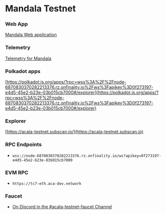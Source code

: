 # Mandala Testnet

### Web App

[Mandala Web application](https://apps.mandala.acala.network)

### Telemetry

[Telemetry for Mandala](https://telemetry.polkadot.io/#list/0x5c562e6300954998233c9a40b6b86f3028977e6d32d0da1af207738d19f98c1b)

### Polkadot apps

[https://polkadot.js.org/apps/?rpc=wss%3A%2F%2Fnode-6870830370282213376.rz.onfinality.io%2Fws%3Fapikey%3D0f273197-e4d5-45e2-b23e-03b015cb7000#/explorer](https://polkadot.js.org/apps/?rpc=wss%3A%2F%2Fnode-6870830370282213376.rz.onfinality.io%2Fws%3Fapikey%3D0f273197-e4d5-45e2-b23e-03b015cb7000#/explorer)

### Explorer

[https://acala-testnet.subscan.io/](https://acala-testnet.subscan.io)

### RPC Endpoints

* `wss://node-6870830370282213376.rz.onfinality.io/ws?apikey=0f273197-e4d5-45e2-b23e-03b015cb7000`

### EVM RPC

* `https://tc7-eth.aca-dev.network`

### Faucet

* [On Discord in the #acala-testnet-faucet Channel](https://www.acala.gg/)
